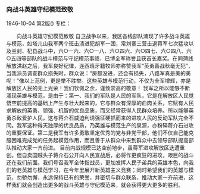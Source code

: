 ### 向战斗英雄守纪模范致敬

1946-10-04
第2版()
专栏：

　　向战斗英雄守纪模范致敬
    自卫战争以来，我区各线部队涌现了许多战斗英雄与模范，如塔儿山我军两个班击溃进犯胡军一团，常刘寨三营击退蒋军七次猛攻以及兰封、杞县战斗中，六○一六、六○一八、六○四六、六○四七、六○四八、六○五四等部队的战斗模范与守纪模范事绩，已博全军称誉且获首长嘉奖。在同蒲线解放洪赵之后，我军良好纪律，连西班牙籍牧师亦称赞我军“英勇善战秋毫无犯”，当我派员调查群众损失时，群众说：“房都没进，还会有损失，八路军真是美的美呢！”像以上范例，更是举不胜举。这些英雄与模范行动，不仅为全军增辉，亦是解放区人民的无上光荣！我们钦佩之余，谨致崇高的敬意！
    我军之所以能够不断涌现英雄与模范，是由于：第一、我们的军队是人民的军队，它是在解放区人民觉悟空前提高的基础上产生与壮大起来的，它与群众有深厚的血肉关系，它赋有人民求解放的英勇、顽强、机智的优良品质，而又经常获得人民群众培养。所以能够英勇杀敌爱护人民，这与蒋介石威迫利诱强征硬抓而来的进攻人民的反动军队完全不同。我军这种得天独厚的优良品质，乃英雄与模范生产的泉源，亦粉碎蒋介石进攻的重要保证。第二是我军有许多勇敢坚定优秀的党与非党干部，他们不仅自己能克服困难完成党的任务起模范作用，而且善于从群众中来到群众中去领导部队提高部队推动大家一齐前进。
    目前内战规模已达空前地步，虽蒋军进攻解放区迭遭重创。但自卖国贼头子蒋介石公开向人民宣战后，必将作更疯狂的进攻，艰巨的战斗还在我们前面。我们号召我军全体指战员，更加发挥人民子弟兵的英雄本色，向我们的老英雄与模范学习，在今年里展开新英雄主义竞赛；同时希望我们的英雄与模范，勿骄勿懈，永远保持已有的荣誉，并密切与群众联系，推动大家一齐前进，这样我们就会创造出更多的战斗英雄与守纪模范来，就会获得更大更多的胜利。
